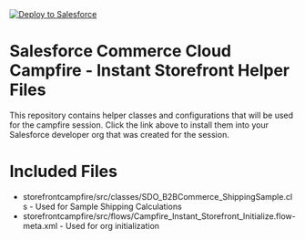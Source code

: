 <a href="https://githubsfdeploy.herokuapp.com/app/githubdeploy/salesforcecampfire/storefrontcampfire?ref=main">
  <img alt="Deploy to Salesforce"
       src="https://raw.githubusercontent.com/afawcett/githubsfdeploy/master/deploy.png">
</a>

# Salesforce Commerce Cloud Campfire - Instant Storefront Helper Files

This repository contains helper classes and configurations that will be used for the campfire session. Click the link above to install them into your Salesforce developer org that was created for the session.

# Included Files
* storefrontcampfire/src/classes/SDO_B2BCommerce_ShippingSample.cls - Used for Sample Shipping Calculations
* storefrontcampfire/src/flows/Campfire_Instant_Storefront_Initialize.flow-meta.xml - Used for org initialization
